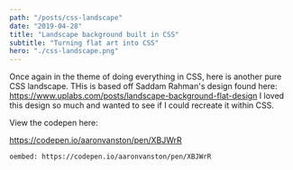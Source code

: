```yaml
---
path: "/posts/css-landscape"
date: "2019-04-28"
title: "Landscape background built in CSS"
subtitle: "Turning flat art into CSS"
hero: "./css-landscape.png"
---
```


Once again in the theme of doing everything in CSS, here is another pure CSS landscape. THis is based off Saddam Rahman's design found here: https://www.uplabs.com/posts/landscape-background-flat-design I loved this design so much and wanted to see if I could recreate it within CSS.

View the codepen here:

https://codepen.io/aaronvanston/pen/XBJWrR

`oembed: https://codepen.io/aaronvanston/pen/XBJWrR`